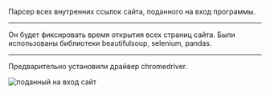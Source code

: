 Парсер всех внутренних ссылок сайта, поданного на вход программы.
***
Он будет фиксировать время открытия всех страниц сайта. Были использованы библиотеки beautifulsoup, selenium, pandas. 

***
Предварительно установили драйвер chromedriver.


![поданный на вход сайт]()
